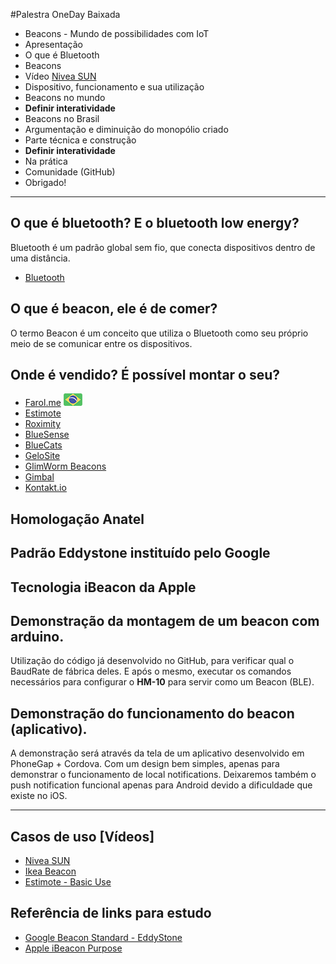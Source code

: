 #Palestra OneDay Baixada

* Beacons - Mundo de possibilidades com IoT
* Apresentação
* O que é Bluetooth
* Beacons
 * Vídeo [Nivea SUN](https://www.youtube.com/watch?v=BgXrTGIiFV8)
 * Dispositivo, funcionamento e sua utilização
* Beacons no mundo
 * **Definir interatividade**
* Beacons no Brasil
 * Argumentação e diminuição do monopólio criado
* Parte técnica e construção
 * **Definir interatividade**
* Na prática
 * Comunidade (GitHub)
* Obrigado!

----

## O que é bluetooth? E o bluetooth low energy?

Bluetooth é um padrão global sem fio, que conecta dispositivos dentro de uma distância.

- [Bluetooth](https://www.bluetooth.com/what-is-bluetooth-technology)

## O que é beacon, ele é de comer?

O termo Beacon é um conceito que utiliza o Bluetooth como seu próprio meio de se comunicar entre os dispositivos.

## Onde é vendido? É possível montar o seu?

- [Farol.me](http://farol.me) ![Farol.me revenda no Brasil](assets/img/brazil-flag.png)
- [Estimote](http://estimote.com)
- [Roximity](http://roximity.com/model-x)
- [BlueSense](http://bluesensenetworks.com)
- [BlueCats](https://bluecats.com)
- [GeloSite](http://www.gelosite.com)
- [GlimWorm Beacons](http://glimwormbeacons.com)
- [Gimbal](https://www.gimbal.com)
- [Kontakt.io](https://kontakt.io)

## Homologação Anatel

## Padrão Eddystone instituído pelo Google

## Tecnologia iBeacon da Apple

## Demonstração da montagem de um beacon com arduino.

Utilização do código já desenvolvido no GitHub, para verificar qual o BaudRate de fábrica deles. E após o mesmo,
executar os comandos necessários para configurar o **HM-10** para servir como um Beacon (BLE).

## Demonstração do funcionamento do beacon (aplicativo).

A demonstração será através da tela de um aplicativo desenvolvido em PhoneGap + Cordova. Com um design bem simples,
apenas para demonstrar o funcionamento de local notifications. Deixaremos também o push notification funcional
apenas para Android devido a dificuldade que existe no iOS.

----

## Casos de uso [Vídeos]

- [Nivea SUN](https://www.youtube.com/watch?v=BgXrTGIiFV8)
- [Ikea Beacon](https://www.youtube.com/watch?v=ROx6WBxIgoM)
- [Estimote - Basic Use](https://www.youtube.com/watch?v=G8uOddjwXSI)

## Referência de links para estudo

- [Google Beacon Standard - EddyStone](https://developers.google.com/beacons/eddystone)
- [Apple iBeacon Purpose](https://developer.apple.com/ibeacon)